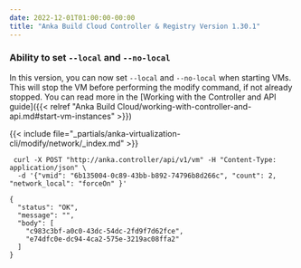 ```yaml
---
date: 2022-12-01T01:00:00-00:00
title: "Anka Build Cloud Controller & Registry Version 1.30.1"
---
```


### Ability to set `--local` and `--no-local`

In this version, you can now set `--local` and `--no-local` when starting VMs. This will stop the VM before performing the modify command, if not already stopped. You can read more in the [Working with the Controller and API guide]({{< relref "Anka Build Cloud/working-with-controller-and-api.md#start-vm-instances" >}})

{{< include file="_partials/anka-virtualization-cli/modify/network/_index.md" >}}

```shell
 curl -X POST "http://anka.controller/api/v1/vm" -H "Content-Type: application/json" \
  -d '{"vmid": "6b135004-0c89-43bb-b892-74796b8d266c", "count": 2, "network_local": "forceOn" }'

{
  "status": "OK",
  "message": "",
  "body": [
    "c983c3bf-a0c0-43dc-54dc-2fd9f7d62fce",
    "e74dfc0e-dc94-4ca2-575e-3219ac08ffa2"
  ]
}
```
